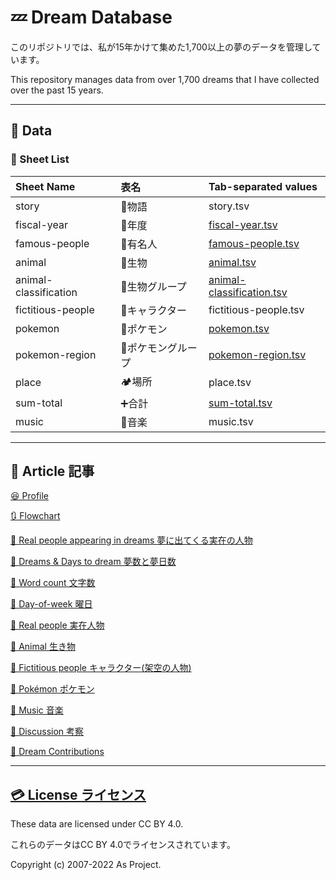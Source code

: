 # 💤 Dream Database
このリポジトリでは、私が15年かけて集めた1,700以上の夢のデータを管理しています。

This repository manages data from over 1,700 dreams that I have collected over the past 15 years.

---

## 📄 Data

### 📄 Sheet List

|Sheet Name|表名|Tab-separated values|
|:---|:---|:---|
|story|📝物語|story.tsv|
|fiscal-year|📅年度|[fiscal-year.tsv](https://github.com/Asuimin/dream-dataset-harper/blob/main/data/fiscal-year.tsv)|
|famous-people|🤴有名人|[famous-people.tsv](https://github.com/Asuimin/dream-dataset-harper/blob/main/data/famous-people.tsv)|
|animal|🐍生物|[animal.tsv](https://github.com/Asuimin/dream-dataset-harper/blob/main/data/animal.tsv)|
|animal-classification|🐍生物グループ|[animal-classification.tsv](https://github.com/Asuimin/dream-dataset-harper/blob/main/data/animal-classification.tsv)|
|fictitious-people|👺キャラクター|fictitious-people.tsv|
|pokemon|🐣ポケモン|[pokemon.tsv](https://github.com/Asuimin/dream-dataset-harper/blob/main/data/pokemon.tsv)|
|pokemon-region|🐣ポケモングループ|[pokemon-region.tsv](https://github.com/Asuimin/dream-dataset-harper/blob/main/data/pokemon-region.tsv)|
|place|🏕場所|place.tsv|
|sum-total|➕合計|[sum-total.tsv](https://github.com/Asuimin/dream-dataset-harper/blob/main/data/sum-total.tsv)|
|music|🎼音楽|music.tsv|

---

## 📄 Article 記事

[😆 Profile](https://github.com/AsPJT/dream-dataset-harper/blob/main/article/profile.md)

[🔃 Flowchart](https://github.com/AsPJT/dream-dataset-harper/blob/main/article/flowchart.md)

[🤴 Real people appearing in dreams 夢に出てくる実在の人物](https://github.com/AsPJT/dream-dataset-harper/blob/main/article/real-people-appearing-in-dreams.md)

[💭 Dreams & Days to dream 夢数と夢日数](https://github.com/AsPJT/dream-dataset-harper/blob/main/article/dreams-and-days-to-dream.md)

[📝 Word count 文字数](https://github.com/AsPJT/dream-dataset-harper/blob/main/article/word-count.md)

[📅 Day-of-week 曜日](https://github.com/AsPJT/dream-dataset-harper/blob/main/article/day-of-week.md)

[🧑 Real people 実在人物](https://github.com/AsPJT/dream-dataset-harper/blob/main/article/real-people.md)

[🐍 Animal 生き物](https://github.com/AsPJT/dream-dataset-harper/blob/main/article/animal.md)

[👺 Fictitious people キャラクター(架空の人物)](https://github.com/AsPJT/dream-dataset-harper/blob/main/article/fictitious-people.md)

[🐣 Pokémon ポケモン](https://github.com/AsPJT/dream-dataset-harper/blob/main/article/pokemon.md)

[🎼 Music 音楽](https://github.com/AsPJT/dream-dataset-harper/blob/main/article/music.md)

[🧠 Discussion 考察](https://github.com/AsPJT/dream-dataset-harper/blob/main/article/discussion.md)

[💭 Dream Contributions](https://github.com/AsPJT/dream-dataset-harper/blob/main/article/dream-contributions.md)

---

## [💳 License ライセンス](https://github.com/Asuimin/dream-database/blob/main/LICENSE)

These data are licensed under CC BY 4.0.

これらのデータはCC BY 4.0でライセンスされています。

Copyright (c) 2007-2022 As Project.
